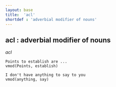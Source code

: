 ```yaml
---
layout: base
title:  'acl'
shortdef : 'adverbial modifier of nouns'
---
```



## acl : adverbial modifier of nouns

*acl* 

~~~ sdparse
Points to establish are ...
vmod(Points, establish)
~~~

~~~ sdparse
I don't have anything to say to you
vmod(anything, say)
~~~
 

